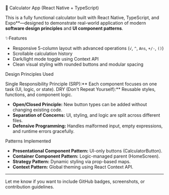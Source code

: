 📱 Calculator App (React Native + TypeScript)

This is a fully functional calculator built with React Native, TypeScript, and Expo**—designed to demonstrate real-world application of modern **software design principles** and **UI component patterns**.

✨Features

* Responsive 5-column layout with advanced operations (`√`, `^`, `Ans`, `+/-`, `()`)
* Scrollable calculation history
* Dark/light mode toggle using Context API
* Clean visual styling with rounded buttons and modular spacing

Design Principles Used

Single Responsibility Principle (SRP):** Each component focuses on one task (UI, logic, or state).
DRY (Don't Repeat Yourself):** Reusable styles, functions, and component logic.
* **Open/Closed Principle:** New button types can be added without changing existing code.
* **Separation of Concerns:** UI, styling, and logic are split across different files.
* **Defensive Programming:** Handles malformed input, empty expressions, and runtime errors gracefully.

Patterns Implemented

* **Presentational Component Pattern:** UI-only buttons (CalculatorButton).
* **Container Component Pattern:** Logic-managed parent (HomeScreen).
* **Strategy Pattern:** Dynamic styling via prop-based maps.
* **Context Pattern:** Global theming using React Context API.

---

Let me know if you want to include GitHub badges, screenshots, or contribution guidelines.

